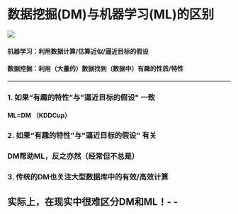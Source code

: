 # 数据挖掘(DM)与机器学习(ML)的区别

![](https://pic3.zhimg.com/9bc1ff48d41aaa2e20c13f0c75162366_b.jpg)



#### 机器学习：利用数据计算/估算近似/逼近目标的假设

#### 数据挖掘：利用（大量的）数据找到（数据中）有趣的性质/特性

------

### 1. 如果“有趣的特性”与"逼近目标的假设" 一致

#### ML=DM （KDDCup）

### 2. 如果“有趣的特性”与"逼近目标的假设" 有关

### DM帮助ML，反之亦然（经常但不总是）

### 3. 传统的DM也关注大型数据库中的有效/高效计算



## 实际上，在现实中很难区分DM和ML！- -